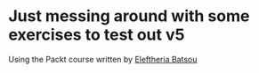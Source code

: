 # Just messing around with some exercises to test out v5 

Using the Packt course written by [Eleftheria Batsou](https://www.packtpub.com/web-development/learning-d3js-50-video)